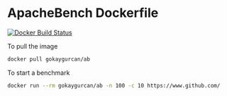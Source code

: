 # ApacheBench Dockerfile

[![Docker Build Status](https://img.shields.io/docker/build/gokaygurcan/ab.svg?style=for-the-badge&logo=docker&colorA=22b8eb)](https://hub.docker.com/r/gokaygurcan/ab/)

To pull the image

```bash
docker pull gokaygurcan/ab
```

To start a benchmark

```bash
docker run --rm gokaygurcan/ab -n 100 -c 10 https://www.github.com/
```
